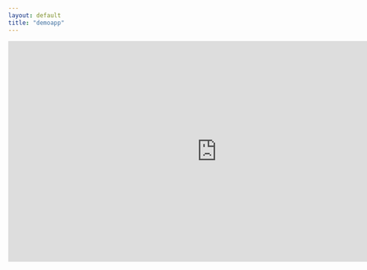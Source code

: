 ```yaml
---
layout: default
title: "demoapp"
---
```


<iframe
    src="https://nimaboscarino-hotdog-gradio.hf.space"
    frameborder="0"
    width="850"
    height="450"
></iframe>
